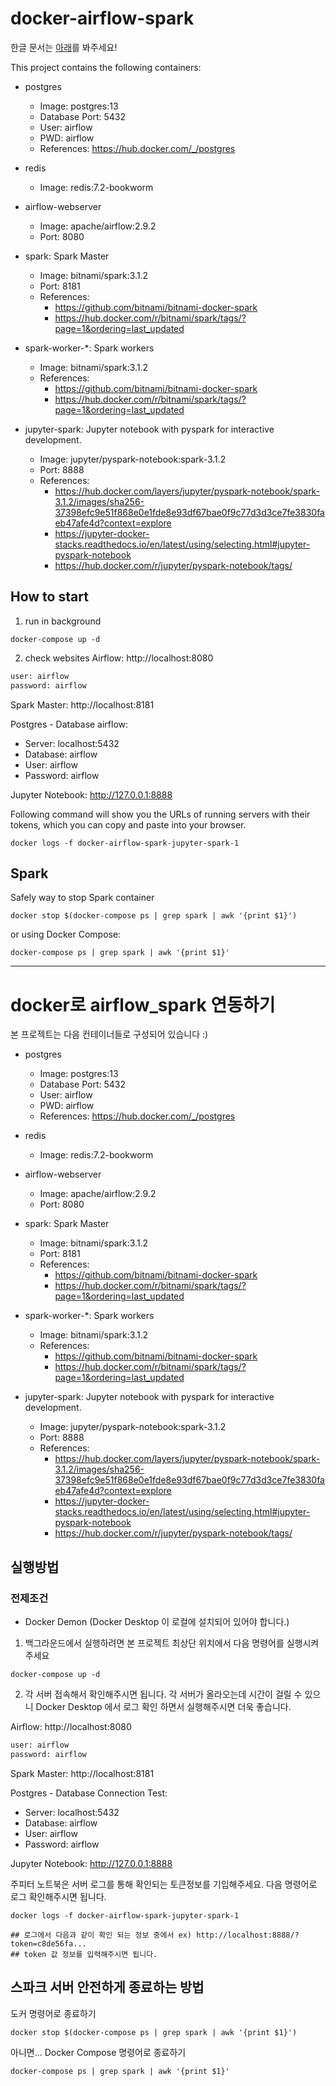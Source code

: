 # docker-airflow-spark

한글 문서는 [아래](#docker로-airflow_spark-연동하기)를 봐주세요!

This project contains the following containers:

* postgres
    * Image: postgres:13
    * Database Port: 5432
    * User: airflow
    * PWD: airflow
    * References: https://hub.docker.com/_/postgres

* redis
  * Image: redis:7.2-bookworm

* airflow-webserver
    * Image: apache/airflow:2.9.2
    * Port: 8080

* spark: Spark Master
    * Image: bitnami/spark:3.1.2
    * Port: 8181
    * References:
        * https://github.com/bitnami/bitnami-docker-spark
        * https://hub.docker.com/r/bitnami/spark/tags/?page=1&ordering=last_updated

* spark-worker-*: Spark workers
    * Image: bitnami/spark:3.1.2
    * References:
        * https://github.com/bitnami/bitnami-docker-spark
        * https://hub.docker.com/r/bitnami/spark/tags/?page=1&ordering=last_updated

* jupyter-spark: Jupyter notebook with pyspark for interactive development.
    * Image: jupyter/pyspark-notebook:spark-3.1.2
    * Port: 8888
    * References:
        * https://hub.docker.com/layers/jupyter/pyspark-notebook/spark-3.1.2/images/sha256-37398efc9e51f868e0e1fde8e93df67bae0f9c77d3d3ce7fe3830faeb47afe4d?context=explore
        * https://jupyter-docker-stacks.readthedocs.io/en/latest/using/selecting.html#jupyter-pyspark-notebook
        * https://hub.docker.com/r/jupyter/pyspark-notebook/tags/

## How to start

1. run in background
```console
docker-compose up -d
```

2. check websites
Airflow: http://localhost:8080

```txt
user: airflow
password: airflow
```

Spark Master: http://localhost:8181

Postgres - Database airflow:
* Server: localhost:5432
* Database: airflow
* User: airflow
* Password: airflow

Jupyter Notebook: http://127.0.0.1:8888

Following command will show you the URLs of running servers with their tokens, which you can copy and paste into your browser.
```console
docker logs -f docker-airflow-spark-jupyter-spark-1
```


## Spark

Safely way to stop Spark container 

```console
docker stop $(docker-compose ps | grep spark | awk '{print $1}')
```

or using Docker Compose:

```console
docker-compose ps | grep spark | awk '{print $1}'
```





------
# docker로 airflow_spark 연동하기

본 프로젝트는 다음 컨테이너들로 구성되어 있습니다 :)

* postgres
    * Image: postgres:13
    * Database Port: 5432
    * User: airflow
    * PWD: airflow
    * References: https://hub.docker.com/_/postgres

* redis
    * Image: redis:7.2-bookworm

* airflow-webserver
    * Image: apache/airflow:2.9.2
    * Port: 8080

* spark: Spark Master
    * Image: bitnami/spark:3.1.2
    * Port: 8181
    * References:
        * https://github.com/bitnami/bitnami-docker-spark
        * https://hub.docker.com/r/bitnami/spark/tags/?page=1&ordering=last_updated

* spark-worker-*: Spark workers
    * Image: bitnami/spark:3.1.2
    * References:
        * https://github.com/bitnami/bitnami-docker-spark
        * https://hub.docker.com/r/bitnami/spark/tags/?page=1&ordering=last_updated

* jupyter-spark: Jupyter notebook with pyspark for interactive development.
    * Image: jupyter/pyspark-notebook:spark-3.1.2
    * Port: 8888
    * References:
        * https://hub.docker.com/layers/jupyter/pyspark-notebook/spark-3.1.2/images/sha256-37398efc9e51f868e0e1fde8e93df67bae0f9c77d3d3ce7fe3830faeb47afe4d?context=explore
        * https://jupyter-docker-stacks.readthedocs.io/en/latest/using/selecting.html#jupyter-pyspark-notebook
        * https://hub.docker.com/r/jupyter/pyspark-notebook/tags/

## 실행방법
### 전제조건
- Docker Demon (Docker Desktop 이 로컬에 설치되어 있어야 합니다.)

1. 백그라운드에서 실행하려면 본 프로젝트 최상단 위치에서 다음 명령어를 실행시켜주세요
```console
docker-compose up -d
```

2. 각 서버 접속해서 확인해주시면 됩니다. 각 서버가 올라오는데 시간이 걸릴 수 있으니 Docker Desktop 에서 로그 확인 하면서 실행해주시면 더욱 좋습니다. 

Airflow: http://localhost:8080

```txt
user: airflow
password: airflow
```

Spark Master: http://localhost:8181

Postgres - Database Connection Test:

* Server: localhost:5432
* Database: airflow
* User: airflow
* Password: airflow

Jupyter Notebook: http://127.0.0.1:8888

주피터 노트북은 서버 로그를 통해 확인되는 토큰정보를 기입해주세요.
다음 명령어로 로그 확인해주시면 됩니다.

```console
docker logs -f docker-airflow-spark-jupyter-spark-1

## 로그에서 다음과 같이 확인 되는 정보 중에서 ex) http://localhost:8888/?token=c8de56fa... 
## token 값 정보를 입력해주시면 됩니다.
```


## 스파크 서버 안전하게 종료하는 방법

도커 명령어로 종료하기
```console
docker stop $(docker-compose ps | grep spark | awk '{print $1}')
```
아니면... 
Docker Compose 명령어로 종료하기

```console
docker-compose ps | grep spark | awk '{print $1}'
```
